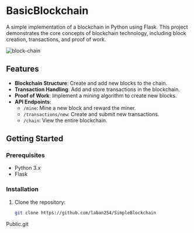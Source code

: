 # BasicBlockchain

A simple implementation of a blockchain in Python using Flask. This project demonstrates the core concepts of blockchain technology, including block creation, transactions, and proof of work.

![block-chain](https://github.com/user-attachments/assets/cde5230a-d2c2-46e5-9dd7-4af1a3f448d4)

## Features

- **Blockchain Structure**: Create and add new blocks to the chain.
- **Transaction Handling**: Add and store transactions in the blockchain.
- **Proof of Work**: Implement a mining algorithm to create new blocks.
- **API Endpoints**:
  - `/mine`: Mine a new block and reward the miner.
  - `/transactions/new`: Create and submit new transactions.
  - `/chain`: View the entire blockchain.

## Getting Started

### Prerequisites

- Python 3.x
- Flask

### Installation

1. Clone the repository:
   ```bash
   git clone https://github.com/laban254/SimpleBlockchain
Public.git
